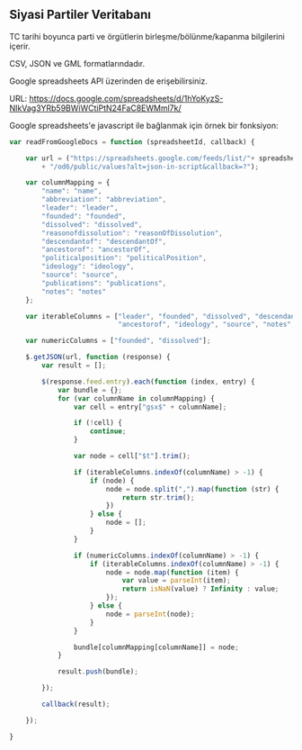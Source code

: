 Siyasi Partiler Veritabanı
--------------------------

TC tarihi boyunca parti ve örgütlerin birleşme/bölünme/kapanma bilgilerini içerir.

CSV, JSON ve GML formatlarındadır.

Google spreadsheets API üzerinden de erişebilirsiniz.

URL: https://docs.google.com/spreadsheets/d/1hYoKyzS-NIkVag3YRb59BWiWCtiPtN24FaC8EWMml7k/

Google spreadsheets'e javascript ile bağlanmak için örnek bir fonksiyon:

```javascript
var readFromGoogleDocs = function (spreadsheetId, callback) {

    var url = ("https://spreadsheets.google.com/feeds/list/"+ spreadsheetId
        + "/od6/public/values?alt=json-in-script&callback=?");

    var columnMapping = {
        "name": "name",
        "abbreviation": "abbreviation",
        "leader": "leader",
        "founded": "founded",
        "dissolved": "dissolved",
        "reasonofdissolution": "reasonOfDissolution",
        "descendantof": "descendantOf",
        "ancestorof": "ancestorOf",
        "politicalposition": "politicalPosition",
        "ideology": "ideology",
        "source": "source",
        "publications": "publications",
        "notes": "notes"
    };

    var iterableColumns = ["leader", "founded", "dissolved", "descendantof",
                           "ancestorof", "ideology", "source", "notes", "publications"];

    var numericColumns = ["founded", "dissolved"];

    $.getJSON(url, function (response) {
        var result = [];

        $(response.feed.entry).each(function (index, entry) {
            var bundle = {};
            for (var columnName in columnMapping) {
                var cell = entry["gsx$" + columnName];

                if (!cell) {
                    continue;
                }

                var node = cell["$t"].trim();

                if (iterableColumns.indexOf(columnName) > -1) {
                    if (node) {
                        node = node.split(",").map(function (str) {
                            return str.trim();
                        })
                    } else {
                        node = [];
                    }
                }

                if (numericColumns.indexOf(columnName) > -1) {
                    if (iterableColumns.indexOf(columnName) > -1) {
                        node = node.map(function (item) {
                            var value = parseInt(item);
                            return isNaN(value) ? Infinity : value;
                        });
                    } else {
                        node = parseInt(node);
                    }
                }

                bundle[columnMapping[columnName]] = node;
            }

            result.push(bundle);

        });

        callback(result);

    });

}

```